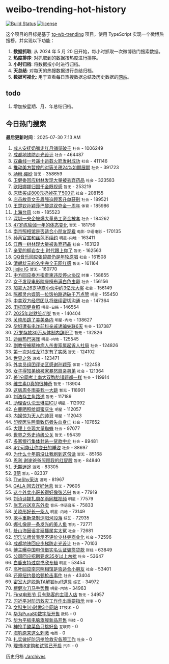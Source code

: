 # weibo-trending-hot-history

[![Build Status](https://github.com/lxw15337674/weibo-trending-hot-history/actions/workflows/nodejs.yml/badge.svg)](https://github.com/lxw15337674/weibo-trending-hot-history/actions)
[![license](https://img.shields.io/github/license/lxw15337674/weibo-trending-hot-history)](https://github.com/lxw15337674/weibo-trending-hot-history/blob/master/LICENSE)


这个项目的目标是基于 [tg-wb-trending](https://github.com/xiadd/tg-wb-trending) 项目，使用 TypeScript 实现一个微博热搜榜，并实现以下功能：

1. **数据抓取**: 从 2024 年 5 月 20 日开始，每小时抓取一次微博热门搜索数据。
2. **热度排序**: 对抓取到的数据按热度进行排序。
3. **小时归档**: 将数据按小时进行归档。
4. **天总结**: 对每天的热搜数据进行总结归档。
5. **数据可视化**: 用于查看每日热搜数据总结及历史数据的[网站](https://weibo-trending-hot-history.vercel.app/)。

## todo

1. 增加按星期、月、年总结归档。



## 今日热门搜索


































































































































































































































































































































































































































































































































































































































































































































































































































































































































































































































































































































































































































































































































































































































































































































































































































































































































































































































































































































































































































































































































































































































































































































































































































































































































































































































































































































































































































































































































































































































































































































































































































































































































































































































































































































































































































































































































































































































































































































































































































































































































































































































































































































































































































































































































































































































































































































































































































































































































































































































































































































































































































































































































































































































































































































































































































































































































































































































































































































































































































































































































































































































































































































































































































































































































































































































































































































































































































































































































































































































































































































































































































































































































































































































































































































































































































































































































































































































































































































































































































































































































































































































































































































































































































































































































































































































































































































































































































































































































































































































































































































































































































































































































































































































































































































































































































































































































































































































































































































































































































































































































































<!-- BEGIN -->

**最后更新时间**：2025-07-30 7:13 AM
1. [成人安抚奶嘴走红月销量破千](https://m.weibo.cn/search?containerid=100103type%3D1%26t%3D10%26q%3D%23%E6%88%90%E4%BA%BA%E5%AE%89%E6%8A%9A%E5%A5%B6%E5%98%B4%E8%B5%B0%E7%BA%A2%E6%9C%88%E9%94%80%E9%87%8F%E7%A0%B4%E5%8D%83%23&stream_entry_id=31&isnewpage=1&extparam=seat%3D1%26band_rank%3D1%26realpos%3D1%26filter_type%3Drealtimehot%26c_type%3D31%26cate%3D5001%26lcate%3D5001%26pos%3D0%26stream_entry_id%3D31%26q%3D%2523%25E6%2588%2590%25E4%25BA%25BA%25E5%25AE%2589%25E6%258A%259A%25E5%25A5%25B6%25E5%2598%25B4%25E8%25B5%25B0%25E7%25BA%25A2%25E6%259C%2588%25E9%2594%2580%25E9%2587%258F%25E7%25A0%25B4%25E5%258D%2583%2523%26flag%3D1%26dgr%3D0%26display_time%3D1753807099%26pre_seqid%3D17538070995330605121111) `社会` - 1006249
2. [成都地铁防走光设计](https://m.weibo.cn/search?containerid=100103type%3D1%26t%3D10%26q%3D%23%E6%88%90%E9%83%BD%E5%9C%B0%E9%93%81%E9%98%B2%E8%B5%B0%E5%85%89%E8%AE%BE%E8%AE%A1%23&stream_entry_id=31&isnewpage=1&extparam=seat%3D1%26band_rank%3D2%26realpos%3D2%26filter_type%3Drealtimehot%26c_type%3D31%26cate%3D5001%26lcate%3D5001%26pos%3D1%26stream_entry_id%3D31%26q%3D%2523%25E6%2588%2590%25E9%2583%25BD%25E5%259C%25B0%25E9%2593%2581%25E9%2598%25B2%25E8%25B5%25B0%25E5%2585%2589%25E8%25AE%25BE%25E8%25AE%25A1%2523%26flag%3D1%26dgr%3D0%26display_time%3D1753807099%26pre_seqid%3D17538070995330605121111) `社会` - 464487
3. [双曲线一号遥十运载火箭发射成功](https://m.weibo.cn/search?containerid=100103type%3D1%26t%3D10%26q%3D%23%E5%8F%8C%E6%9B%B2%E7%BA%BF%E4%B8%80%E5%8F%B7%E9%81%A5%E5%8D%81%E8%BF%90%E8%BD%BD%E7%81%AB%E7%AE%AD%E5%8F%91%E5%B0%84%E6%88%90%E5%8A%9F%23&stream_entry_id=31&isnewpage=1&extparam=seat%3D1%26band_rank%3D3%26realpos%3D3%26filter_type%3Drealtimehot%26c_type%3D31%26cate%3D5001%26lcate%3D5001%26pos%3D2%26stream_entry_id%3D31%26q%3D%2523%25E5%258F%258C%25E6%259B%25B2%25E7%25BA%25BF%25E4%25B8%2580%25E5%258F%25B7%25E9%2581%25A5%25E5%258D%2581%25E8%25BF%2590%25E8%25BD%25BD%25E7%2581%25AB%25E7%25AE%25AD%25E5%258F%2591%25E5%25B0%2584%25E6%2588%2590%25E5%258A%259F%2523%26flag%3D0%26dgr%3D0%26display_time%3D1753807099%26pre_seqid%3D17538070995330605121111) `社会` - 411146
4. [推动美方暂停的对等关税24%如期展期](https://m.weibo.cn/search?containerid=100103type%3D1%26t%3D10%26q%3D%23%E6%8E%A8%E5%8A%A8%E7%BE%8E%E6%96%B9%E6%9A%82%E5%81%9C%E7%9A%84%E5%AF%B9%E7%AD%89%E5%85%B3%E7%A8%8E24%25%E5%A6%82%E6%9C%9F%E5%B1%95%E6%9C%9F%23&stream_entry_id=31&isnewpage=1&extparam=seat%3D1%26realpos%3D4%26dgr%3D0%26filter_type%3Drealtimehot%26c_type%3D31%26q%3D%2523%25E6%258E%25A8%25E5%258A%25A8%25E7%25BE%258E%25E6%2596%25B9%25E6%259A%2582%25E5%2581%259C%25E7%259A%2584%25E5%25AF%25B9%25E7%25AD%2589%25E5%2585%25B3%25E7%25A8%258E24%2525%25E5%25A6%2582%25E6%259C%259F%25E5%25B1%2595%25E6%259C%259F%2523%26cate%3D5001%26pos%3D4%26flag%3D1%26stream_entry_id%3D31%26lcate%3D5001%26band_rank%3D4%26display_time%3D1753810270%26pre_seqid%3D1753810270240061165866) `社会` - 391723
5. [肠粉 硼砂](https://m.weibo.cn/search?containerid=100103type%3D1%26t%3D10%26q%3D%E8%82%A0%E7%B2%89+%E7%A1%BC%E7%A0%82&stream_entry_id=31&isnewpage=1&extparam=seat%3D1%26band_rank%3D4%26realpos%3D4%26filter_type%3Drealtimehot%26c_type%3D31%26cate%3D5001%26lcate%3D5001%26pos%3D3%26stream_entry_id%3D31%26q%3D%25E8%2582%25A0%25E7%25B2%2589%2520%25E7%25A1%25BC%25E7%25A0%2582%26flag%3D0%26dgr%3D0%26display_time%3D1753807099%26pre_seqid%3D17538070995330605121111) `暂无` - 358659
6. [卫健委回应树林发现大量被丢弃药品](https://m.weibo.cn/search?containerid=100103type%3D1%26t%3D10%26q%3D%23%E5%8D%AB%E5%81%A5%E5%A7%94%E5%9B%9E%E5%BA%94%E6%A0%91%E6%9E%97%E5%8F%91%E7%8E%B0%E5%A4%A7%E9%87%8F%E8%A2%AB%E4%B8%A2%E5%BC%83%E8%8D%AF%E5%93%81%23&stream_entry_id=31&isnewpage=1&extparam=seat%3D1%26realpos%3D34%26dgr%3D0%26filter_type%3Drealtimehot%26c_type%3D31%26q%3D%2523%25E5%258D%25AB%25E5%2581%25A5%25E5%25A7%2594%25E5%259B%259E%25E5%25BA%2594%25E6%25A0%2591%25E6%259E%2597%25E5%258F%2591%25E7%258E%25B0%25E5%25A4%25A7%25E9%2587%258F%25E8%25A2%25AB%25E4%25B8%25A2%25E5%25BC%2583%25E8%258D%25AF%25E5%2593%2581%2523%26cate%3D5001%26pos%3D35%26flag%3D1%26stream_entry_id%3D31%26lcate%3D5001%26band_rank%3D34%26display_time%3D1753810270%26pre_seqid%3D1753810270240061165866) `社会` - 323583
7. [欧阳娜娜归国千金既视感](https://m.weibo.cn/search?containerid=100103type%3D1%26t%3D10%26q%3D%E6%AC%A7%E9%98%B3%E5%A8%9C%E5%A8%9C%E5%BD%92%E5%9B%BD%E5%8D%83%E9%87%91%E6%97%A2%E8%A7%86%E6%84%9F&stream_entry_id=31&isnewpage=1&extparam=seat%3D1%26band_rank%3D5%26realpos%3D5%26filter_type%3Drealtimehot%26c_type%3D31%26cate%3D5001%26lcate%3D5001%26pos%3D4%26stream_entry_id%3D31%26q%3D%25E6%25AC%25A7%25E9%2598%25B3%25E5%25A8%259C%25E5%25A8%259C%25E5%25BD%2592%25E5%259B%25BD%25E5%258D%2583%25E9%2587%2591%25E6%2597%25A2%25E8%25A7%2586%25E6%2584%259F%26flag%3D1%26dgr%3D0%26display_time%3D1753807099%26pre_seqid%3D17538070995330605121111) `暂无` - 253219
8. [床垫买成800元扔掉花了500元](https://m.weibo.cn/search?containerid=100103type%3D1%26t%3D10%26q%3D%23%E5%BA%8A%E5%9E%AB%E4%B9%B0%E6%88%90800%E5%85%83%E6%89%94%E6%8E%89%E8%8A%B1%E4%BA%86500%E5%85%83%23&stream_entry_id=31&isnewpage=1&extparam=seat%3D1%26band_rank%3D6%26realpos%3D6%26filter_type%3Drealtimehot%26c_type%3D31%26cate%3D5001%26lcate%3D5001%26pos%3D5%26stream_entry_id%3D31%26q%3D%2523%25E5%25BA%258A%25E5%259E%25AB%25E4%25B9%25B0%25E6%2588%2590800%25E5%2585%2583%25E6%2589%2594%25E6%258E%2589%25E8%258A%25B1%25E4%25BA%2586500%25E5%2585%2583%2523%26flag%3D1%26dgr%3D0%26display_time%3D1753807099%26pre_seqid%3D17538070995330605121111) `社会` - 208155
9. [店员故意文丑眉强迫顾客升单获刑](https://m.weibo.cn/search?containerid=100103type%3D1%26t%3D10%26q%3D%23%E5%BA%97%E5%91%98%E6%95%85%E6%84%8F%E6%96%87%E4%B8%91%E7%9C%89%E5%BC%BA%E8%BF%AB%E9%A1%BE%E5%AE%A2%E5%8D%87%E5%8D%95%E8%8E%B7%E5%88%91%23&stream_entry_id=31&isnewpage=1&extparam=seat%3D1%26band_rank%3D36%26realpos%3D36%26filter_type%3Drealtimehot%26c_type%3D31%26cate%3D5001%26lcate%3D5001%26pos%3D36%26stream_entry_id%3D31%26q%3D%2523%25E5%25BA%2597%25E5%2591%2598%25E6%2595%2585%25E6%2584%258F%25E6%2596%2587%25E4%25B8%2591%25E7%259C%2589%25E5%25BC%25BA%25E8%25BF%25AB%25E9%25A1%25BE%25E5%25AE%25A2%25E5%258D%2587%25E5%258D%2595%25E8%258E%25B7%25E5%2588%2591%2523%26flag%3D1%26dgr%3D0%26display_time%3D1753807099%26pre_seqid%3D17538070995330605121111) `社会` - 189521
10. [王楚钦孙颖莎巴黎混双夺金一周年](https://m.weibo.cn/search?containerid=100103type%3D1%26t%3D10%26q%3D%23%E7%8E%8B%E6%A5%9A%E9%92%A6%E5%AD%99%E9%A2%96%E8%8E%8E%E5%B7%B4%E9%BB%8E%E6%B7%B7%E5%8F%8C%E5%A4%BA%E9%87%91%E4%B8%80%E5%91%A8%E5%B9%B4%23&stream_entry_id=31&isnewpage=1&extparam=seat%3D1%26realpos%3D14%26dgr%3D0%26filter_type%3Drealtimehot%26c_type%3D31%26q%3D%2523%25E7%258E%258B%25E6%25A5%259A%25E9%2592%25A6%25E5%25AD%2599%25E9%25A2%2596%25E8%258E%258E%25E5%25B7%25B4%25E9%25BB%258E%25E6%25B7%25B7%25E5%258F%258C%25E5%25A4%25BA%25E9%2587%2591%25E4%25B8%2580%25E5%2591%25A8%25E5%25B9%25B4%2523%26cate%3D5001%26pos%3D15%26flag%3D1%26stream_entry_id%3D31%26lcate%3D5001%26band_rank%3D14%26display_time%3D1753810270%26pre_seqid%3D1753810270240061165866) `体育` - 185986
11. [上海台风](https://m.weibo.cn/search?containerid=100103type%3D1%26t%3D10%26q%3D%E4%B8%8A%E6%B5%B7%E5%8F%B0%E9%A3%8E&stream_entry_id=31&isnewpage=1&extparam=seat%3D1%26band_rank%3D40%26realpos%3D40%26filter_type%3Drealtimehot%26c_type%3D31%26cate%3D5001%26lcate%3D5001%26pos%3D40%26stream_entry_id%3D31%26q%3D%25E4%25B8%258A%25E6%25B5%25B7%25E5%258F%25B0%25E9%25A3%258E%26flag%3D0%26dgr%3D0%26display_time%3D1753807099%26pre_seqid%3D17538070995330605121111) `公益` - 185523
12. [深圳一央企被爆大量员工资金被套](https://m.weibo.cn/search?containerid=100103type%3D1%26t%3D10%26q%3D%23%E6%B7%B1%E5%9C%B3%E4%B8%80%E5%A4%AE%E4%BC%81%E8%A2%AB%E7%88%86%E5%A4%A7%E9%87%8F%E5%91%98%E5%B7%A5%E8%B5%84%E9%87%91%E8%A2%AB%E5%A5%97%23&stream_entry_id=31&isnewpage=1&extparam=seat%3D1%26band_rank%3D7%26realpos%3D7%26filter_type%3Drealtimehot%26c_type%3D31%26cate%3D5001%26lcate%3D5001%26pos%3D7%26stream_entry_id%3D31%26q%3D%2523%25E6%25B7%25B1%25E5%259C%25B3%25E4%25B8%2580%25E5%25A4%25AE%25E4%25BC%2581%25E8%25A2%25AB%25E7%2588%2586%25E5%25A4%25A7%25E9%2587%258F%25E5%2591%2598%25E5%25B7%25A5%25E8%25B5%2584%25E9%2587%2591%25E8%25A2%25AB%25E5%25A5%2597%2523%26flag%3D1%26dgr%3D0%26display_time%3D1753807099%26pre_seqid%3D17538070995330605121111) `社会` - 184262
13. [47岁练瑜伽一年的体态变化](https://m.weibo.cn/search?containerid=100103type%3D1%26t%3D10%26q%3D47%E5%B2%81%E7%BB%83%E7%91%9C%E4%BC%BD%E4%B8%80%E5%B9%B4%E7%9A%84%E4%BD%93%E6%80%81%E5%8F%98%E5%8C%96&stream_entry_id=31&isnewpage=1&extparam=seat%3D1%26band_rank%3D8%26realpos%3D8%26filter_type%3Drealtimehot%26c_type%3D31%26cate%3D5001%26lcate%3D5001%26pos%3D8%26stream_entry_id%3D31%26q%3D47%25E5%25B2%2581%25E7%25BB%2583%25E7%2591%259C%25E4%25BC%25BD%25E4%25B8%2580%25E5%25B9%25B4%25E7%259A%2584%25E4%25BD%2593%25E6%2580%2581%25E5%258F%2598%25E5%258C%2596%26flag%3D0%26dgr%3D0%26display_time%3D1753807099%26pre_seqid%3D17538070995330605121111) `暂无` - 181759
14. [南京照相馆是否适合小朋友观看](https://m.weibo.cn/search?containerid=100103type%3D1%26t%3D10%26q%3D%23%E5%8D%97%E4%BA%AC%E7%85%A7%E7%9B%B8%E9%A6%86%E6%98%AF%E5%90%A6%E9%80%82%E5%90%88%E5%B0%8F%E6%9C%8B%E5%8F%8B%E8%A7%82%E7%9C%8B%23&stream_entry_id=31&isnewpage=1&extparam=seat%3D1%26band_rank%3D9%26realpos%3D9%26filter_type%3Drealtimehot%26c_type%3D31%26cate%3D5001%26lcate%3D5001%26pos%3D10%26stream_entry_id%3D31%26q%3D%2523%25E5%258D%2597%25E4%25BA%25AC%25E7%2585%25A7%25E7%259B%25B8%25E9%25A6%2586%25E6%2598%25AF%25E5%2590%25A6%25E9%2580%2582%25E5%2590%2588%25E5%25B0%258F%25E6%259C%258B%25E5%258F%258B%25E8%25A7%2582%25E7%259C%258B%2523%26flag%3D1%26dgr%3D0%26display_time%3D1753814716%26pre_seqid%3D17538147167000605121118) `电影-华语电影` - 170135
15. [孙芮官宣和丝芭不续约](https://m.weibo.cn/search?containerid=100103type%3D1%26t%3D10%26q%3D%23%E5%AD%99%E8%8A%AE%E5%AE%98%E5%AE%A3%E5%92%8C%E4%B8%9D%E8%8A%AD%E4%B8%8D%E7%BB%AD%E7%BA%A6%23&stream_entry_id=31&isnewpage=1&extparam=seat%3D1%26band_rank%3D9%26realpos%3D9%26filter_type%3Drealtimehot%26c_type%3D31%26cate%3D5001%26lcate%3D5001%26pos%3D9%26stream_entry_id%3D31%26q%3D%2523%25E5%25AD%2599%25E8%258A%25AE%25E5%25AE%2598%25E5%25AE%25A3%25E5%2592%258C%25E4%25B8%259D%25E8%258A%25AD%25E4%25B8%258D%25E7%25BB%25AD%25E7%25BA%25A6%2523%26flag%3D0%26dgr%3D0%26display_time%3D1753807099%26pre_seqid%3D17538070995330605121111) `明星-内地` - 163411
16. [江西一树林现大量被丢弃药品](https://m.weibo.cn/search?containerid=100103type%3D1%26t%3D10%26q%3D%23%E6%B1%9F%E8%A5%BF%E4%B8%80%E6%A0%91%E6%9E%97%E7%8E%B0%E5%A4%A7%E9%87%8F%E8%A2%AB%E4%B8%A2%E5%BC%83%E8%8D%AF%E5%93%81%23&stream_entry_id=31&isnewpage=1&extparam=seat%3D1%26band_rank%3D10%26realpos%3D10%26filter_type%3Drealtimehot%26c_type%3D31%26cate%3D5001%26lcate%3D5001%26pos%3D10%26stream_entry_id%3D31%26q%3D%2523%25E6%25B1%259F%25E8%25A5%25BF%25E4%25B8%2580%25E6%25A0%2591%25E6%259E%2597%25E7%258E%25B0%25E5%25A4%25A7%25E9%2587%258F%25E8%25A2%25AB%25E4%25B8%25A2%25E5%25BC%2583%25E8%258D%25AF%25E5%2593%2581%2523%26flag%3D0%26dgr%3D0%26display_time%3D1753807099%26pre_seqid%3D17538070995330605121111) `社会` - 163129
17. [亲爱的柳岩女士 时代跟上你了](https://m.weibo.cn/search?containerid=100103type%3D1%26t%3D10%26q%3D%E4%BA%B2%E7%88%B1%E7%9A%84%E6%9F%B3%E5%B2%A9%E5%A5%B3%E5%A3%AB+%E6%97%B6%E4%BB%A3%E8%B7%9F%E4%B8%8A%E4%BD%A0%E4%BA%86&stream_entry_id=31&isnewpage=1&extparam=seat%3D1%26band_rank%3D11%26realpos%3D11%26filter_type%3Drealtimehot%26c_type%3D31%26cate%3D5001%26lcate%3D5001%26pos%3D11%26stream_entry_id%3D31%26q%3D%25E4%25BA%25B2%25E7%2588%25B1%25E7%259A%2584%25E6%259F%25B3%25E5%25B2%25A9%25E5%25A5%25B3%25E5%25A3%25AB%2520%25E6%2597%25B6%25E4%25BB%25A3%25E8%25B7%259F%25E4%25B8%258A%25E4%25BD%25A0%25E4%25BA%2586%26flag%3D1%26dgr%3D0%26display_time%3D1753807099%26pre_seqid%3D17538070995330605121111) `暂无` - 162563
18. [QQ音乐回应张碧晨仍是年轮原唱](https://m.weibo.cn/search?containerid=100103type%3D1%26t%3D10%26q%3D%23QQ%E9%9F%B3%E4%B9%90%E5%9B%9E%E5%BA%94%E5%BC%A0%E7%A2%A7%E6%99%A8%E4%BB%8D%E6%98%AF%E5%B9%B4%E8%BD%AE%E5%8E%9F%E5%94%B1%23&stream_entry_id=31&isnewpage=1&extparam=seat%3D1%26band_rank%3D12%26realpos%3D12%26filter_type%3Drealtimehot%26c_type%3D31%26cate%3D5001%26lcate%3D5001%26pos%3D12%26stream_entry_id%3D31%26q%3D%2523QQ%25E9%259F%25B3%25E4%25B9%2590%25E5%259B%259E%25E5%25BA%2594%25E5%25BC%25A0%25E7%25A2%25A7%25E6%2599%25A8%25E4%25BB%258D%25E6%2598%25AF%25E5%25B9%25B4%25E8%25BD%25AE%25E5%258E%259F%25E5%2594%25B1%2523%26flag%3D0%26dgr%3D0%26display_time%3D1753807099%26pre_seqid%3D17538070995330605121111) `社会` - 161508
19. [清朝状元的名字完全无网红感](https://m.weibo.cn/search?containerid=100103type%3D1%26t%3D10%26q%3D%E6%B8%85%E6%9C%9D%E7%8A%B6%E5%85%83%E7%9A%84%E5%90%8D%E5%AD%97%E5%AE%8C%E5%85%A8%E6%97%A0%E7%BD%91%E7%BA%A2%E6%84%9F&stream_entry_id=31&isnewpage=1&extparam=seat%3D1%26band_rank%3D13%26realpos%3D13%26filter_type%3Drealtimehot%26c_type%3D31%26cate%3D5001%26lcate%3D5001%26pos%3D13%26stream_entry_id%3D31%26q%3D%25E6%25B8%2585%25E6%259C%259D%25E7%258A%25B6%25E5%2585%2583%25E7%259A%2584%25E5%2590%258D%25E5%25AD%2597%25E5%25AE%258C%25E5%2585%25A8%25E6%2597%25A0%25E7%25BD%2591%25E7%25BA%25A2%25E6%2584%259F%26flag%3D0%26dgr%3D0%26display_time%3D1753807099%26pre_seqid%3D17538070995330605121111) `暂无` - 161164
20. [jiejie iG](https://m.weibo.cn/search?containerid=100103type%3D1%26t%3D10%26q%3Djiejie+iG&stream_entry_id=31&isnewpage=1&extparam=seat%3D1%26band_rank%3D14%26realpos%3D14%26filter_type%3Drealtimehot%26c_type%3D31%26cate%3D5001%26lcate%3D5001%26pos%3D14%26stream_entry_id%3D31%26q%3Djiejie%2520iG%26flag%3D1%26dgr%3D0%26display_time%3D1753807099%26pre_seqid%3D17538070995330605121111) `暂无` - 160770
21. [中方回应泰方指责柬违反停火协议](https://m.weibo.cn/search?containerid=100103type%3D1%26t%3D10%26q%3D%23%E4%B8%AD%E6%96%B9%E5%9B%9E%E5%BA%94%E6%B3%B0%E6%96%B9%E6%8C%87%E8%B4%A3%E6%9F%AC%E8%BF%9D%E5%8F%8D%E5%81%9C%E7%81%AB%E5%8D%8F%E8%AE%AE%23&stream_entry_id=31&isnewpage=1&extparam=seat%3D1%26realpos%3D33%26dgr%3D0%26filter_type%3Drealtimehot%26c_type%3D31%26q%3D%2523%25E4%25B8%25AD%25E6%2596%25B9%25E5%259B%259E%25E5%25BA%2594%25E6%25B3%25B0%25E6%2596%25B9%25E6%258C%2587%25E8%25B4%25A3%25E6%259F%25AC%25E8%25BF%259D%25E5%258F%258D%25E5%2581%259C%25E7%2581%25AB%25E5%258D%258F%25E8%25AE%25AE%2523%26cate%3D5001%26pos%3D33%26flag%3D1%26lcate%3D5001%26stream_entry_id%3D31%26band_rank%3D33%26display_time%3D1753824628%26pre_seqid%3D17538246288250611662105) `时事` - 158855
22. [女子发现电影院座椅布满白色虫卵](https://m.weibo.cn/search?containerid=100103type%3D1%26t%3D10%26q%3D%23%E5%A5%B3%E5%AD%90%E5%8F%91%E7%8E%B0%E7%94%B5%E5%BD%B1%E9%99%A2%E5%BA%A7%E6%A4%85%E5%B8%83%E6%BB%A1%E7%99%BD%E8%89%B2%E8%99%AB%E5%8D%B5%23&stream_entry_id=31&isnewpage=1&extparam=seat%3D1%26band_rank%3D15%26realpos%3D15%26filter_type%3Drealtimehot%26c_type%3D31%26cate%3D5001%26lcate%3D5001%26pos%3D15%26stream_entry_id%3D31%26q%3D%2523%25E5%25A5%25B3%25E5%25AD%2590%25E5%258F%2591%25E7%258E%25B0%25E7%2594%25B5%25E5%25BD%25B1%25E9%2599%25A2%25E5%25BA%25A7%25E6%25A4%2585%25E5%25B8%2583%25E6%25BB%25A1%25E7%2599%25BD%25E8%2589%25B2%25E8%2599%25AB%25E5%258D%25B5%2523%26flag%3D1%26dgr%3D0%26display_time%3D1753807099%26pre_seqid%3D17538070995330605121111) `社会` - 156156
23. [加拿大26岁华裔小伙中约3亿元大奖](https://m.weibo.cn/search?containerid=100103type%3D1%26t%3D10%26q%3D%23%E5%8A%A0%E6%8B%BF%E5%A4%A726%E5%B2%81%E5%8D%8E%E8%A3%94%E5%B0%8F%E4%BC%99%E4%B8%AD%E7%BA%A63%E4%BA%BF%E5%85%83%E5%A4%A7%E5%A5%96%23&stream_entry_id=31&isnewpage=1&extparam=seat%3D1%26stream_entry_id%3D31%26cate%3D5001%26band_rank%3D5%26lcate%3D5001%26flag%3D1%26filter_type%3Drealtimehot%26realpos%3D5%26c_type%3D31%26q%3D%2523%25E5%258A%25A0%25E6%258B%25BF%25E5%25A4%25A726%25E5%25B2%2581%25E5%258D%258E%25E8%25A3%2594%25E5%25B0%258F%25E4%25BC%2599%25E4%25B8%25AD%25E7%25BA%25A63%25E4%25BA%25BF%25E5%2585%2583%25E5%25A4%25A7%25E5%25A5%2596%2523%26dgr%3D0%26pos%3D4%26display_time%3D1753821274%26pre_seqid%3D17538212747960637927116) `社会` - 156149
24. [陈都灵内娱第一位饭拍路透破千万点赞](https://m.weibo.cn/search?containerid=100103type%3D1%26t%3D10%26q%3D%23%E9%99%88%E9%83%BD%E7%81%B5%E5%86%85%E5%A8%B1%E7%AC%AC%E4%B8%80%E4%BD%8D%E9%A5%AD%E6%8B%8D%E8%B7%AF%E9%80%8F%E7%A0%B4%E5%8D%83%E4%B8%87%E7%82%B9%E8%B5%9E%23&stream_entry_id=31&isnewpage=1&extparam=seat%3D1%26band_rank%3D16%26realpos%3D16%26filter_type%3Drealtimehot%26c_type%3D31%26cate%3D5001%26lcate%3D5001%26pos%3D16%26stream_entry_id%3D31%26q%3D%2523%25E9%2599%2588%25E9%2583%25BD%25E7%2581%25B5%25E5%2586%2585%25E5%25A8%25B1%25E7%25AC%25AC%25E4%25B8%2580%25E4%25BD%258D%25E9%25A5%25AD%25E6%258B%258D%25E8%25B7%25AF%25E9%2580%258F%25E7%25A0%25B4%25E5%258D%2583%25E4%25B8%2587%25E7%2582%25B9%25E8%25B5%259E%2523%26flag%3D0%26dgr%3D0%26display_time%3D1753807099%26pre_seqid%3D17538070995330605121111) `明星` - 155450
25. [中美双方经贸团队将继续密切沟通](https://m.weibo.cn/search?containerid=100103type%3D1%26t%3D10%26q%3D%23%E4%B8%AD%E7%BE%8E%E5%8F%8C%E6%96%B9%E7%BB%8F%E8%B4%B8%E5%9B%A2%E9%98%9F%E5%B0%86%E7%BB%A7%E7%BB%AD%E5%AF%86%E5%88%87%E6%B2%9F%E9%80%9A%23&stream_entry_id=31&isnewpage=1&extparam=seat%3D1%26realpos%3D8%26dgr%3D0%26filter_type%3Drealtimehot%26c_type%3D31%26q%3D%2523%25E4%25B8%25AD%25E7%25BE%258E%25E5%258F%258C%25E6%2596%25B9%25E7%25BB%258F%25E8%25B4%25B8%25E5%259B%25A2%25E9%2598%259F%25E5%25B0%2586%25E7%25BB%25A7%25E7%25BB%25AD%25E5%25AF%2586%25E5%2588%2587%25E6%25B2%259F%25E9%2580%259A%2523%26cate%3D5001%26pos%3D9%26flag%3D1%26stream_entry_id%3D31%26lcate%3D5001%26band_rank%3D8%26display_time%3D1753810270%26pre_seqid%3D1753810270240061165866) `社会` - 147364
26. [田柾国健身照](https://m.weibo.cn/search?containerid=100103type%3D1%26t%3D10%26q%3D%E7%94%B0%E6%9F%BE%E5%9B%BD%E5%81%A5%E8%BA%AB%E7%85%A7&stream_entry_id=31&isnewpage=1&extparam=seat%3D1%26band_rank%3D17%26realpos%3D17%26filter_type%3Drealtimehot%26c_type%3D31%26cate%3D5001%26lcate%3D5001%26pos%3D17%26stream_entry_id%3D31%26q%3D%25E7%2594%25B0%25E6%259F%25BE%25E5%259B%25BD%25E5%2581%25A5%25E8%25BA%25AB%25E7%2585%25A7%26flag%3D1%26dgr%3D0%26display_time%3D1753807099%26pre_seqid%3D17538070995330605121111) `明星-日韩` - 146554
27. [2025年赵默笙41岁](https://m.weibo.cn/search?containerid=100103type%3D1%26t%3D10%26q%3D2025%E5%B9%B4%E8%B5%B5%E9%BB%98%E7%AC%9941%E5%B2%81&stream_entry_id=31&isnewpage=1&extparam=seat%3D1%26band_rank%3D45%26realpos%3D45%26filter_type%3Drealtimehot%26c_type%3D31%26cate%3D5001%26lcate%3D5001%26pos%3D45%26stream_entry_id%3D31%26q%3D2025%25E5%25B9%25B4%25E8%25B5%25B5%25E9%25BB%2598%25E7%25AC%259941%25E5%25B2%2581%26flag%3D1%26dgr%3D0%26display_time%3D1753807099%26pre_seqid%3D17538070995330605121111) `暂无` - 140404
28. [关晓彤跳了美美桑内](https://m.weibo.cn/search?containerid=100103type%3D1%26t%3D10%26q%3D%E5%85%B3%E6%99%93%E5%BD%A4%E8%B7%B3%E4%BA%86%E7%BE%8E%E7%BE%8E%E6%A1%91%E5%86%85&stream_entry_id=31&isnewpage=1&extparam=seat%3D1%26realpos%3D30%26dgr%3D0%26filter_type%3Drealtimehot%26c_type%3D31%26q%3D%25E5%2585%25B3%25E6%2599%2593%25E5%25BD%25A4%25E8%25B7%25B3%25E4%25BA%2586%25E7%25BE%258E%25E7%25BE%258E%25E6%25A1%2591%25E5%2586%2585%26cate%3D5001%26pos%3D31%26flag%3D0%26stream_entry_id%3D31%26lcate%3D5001%26band_rank%3D30%26display_time%3D1753810270%26pre_seqid%3D1753810270240061165866) `明星-内地` - 138627
29. [孕妇遭有电诈前科亲戚诱骗失联6天](https://m.weibo.cn/search?containerid=100103type%3D1%26t%3D10%26q%3D%23%E5%AD%95%E5%A6%87%E9%81%AD%E6%9C%89%E7%94%B5%E8%AF%88%E5%89%8D%E7%A7%91%E4%BA%B2%E6%88%9A%E8%AF%B1%E9%AA%97%E5%A4%B1%E8%81%946%E5%A4%A9%23&stream_entry_id=31&isnewpage=1&extparam=seat%3D1%26band_rank%3D30%26realpos%3D30%26filter_type%3Drealtimehot%26c_type%3D31%26cate%3D5001%26lcate%3D5001%26pos%3D30%26stream_entry_id%3D31%26q%3D%2523%25E5%25AD%2595%25E5%25A6%2587%25E9%2581%25AD%25E6%259C%2589%25E7%2594%25B5%25E8%25AF%2588%25E5%2589%258D%25E7%25A7%2591%25E4%25BA%25B2%25E6%2588%259A%25E8%25AF%25B1%25E9%25AA%2597%25E5%25A4%25B1%25E8%2581%25946%25E5%25A4%25A9%2523%26flag%3D1%26dgr%3D0%26display_time%3D1753807099%26pre_seqid%3D17538070995330605121111) `社会` - 137387
30. [27岁存款30万从体制内辞职了](https://m.weibo.cn/search?containerid=100103type%3D1%26t%3D10%26q%3D27%E5%B2%81%E5%AD%98%E6%AC%BE30%E4%B8%87%E4%BB%8E%E4%BD%93%E5%88%B6%E5%86%85%E8%BE%9E%E8%81%8C%E4%BA%86&stream_entry_id=31&isnewpage=1&extparam=seat%3D1%26band_rank%3D18%26realpos%3D18%26filter_type%3Drealtimehot%26c_type%3D31%26cate%3D5001%26lcate%3D5001%26pos%3D18%26stream_entry_id%3D31%26q%3D27%25E5%25B2%2581%25E5%25AD%2598%25E6%25AC%25BE30%25E4%25B8%2587%25E4%25BB%258E%25E4%25BD%2593%25E5%2588%25B6%25E5%2586%2585%25E8%25BE%259E%25E8%2581%258C%25E4%25BA%2586%26flag%3D0%26dgr%3D0%26display_time%3D1753807099%26pre_seqid%3D17538070995330605121111) `暂无` - 132826
31. [迪丽热巴哭戏](https://m.weibo.cn/search?containerid=100103type%3D1%26t%3D10%26q%3D%E8%BF%AA%E4%B8%BD%E7%83%AD%E5%B7%B4%E5%93%AD%E6%88%8F&stream_entry_id=31&isnewpage=1&extparam=seat%3D1%26band_rank%3D19%26realpos%3D19%26filter_type%3Drealtimehot%26c_type%3D31%26cate%3D5001%26lcate%3D5001%26pos%3D19%26stream_entry_id%3D31%26q%3D%25E8%25BF%25AA%25E4%25B8%25BD%25E7%2583%25AD%25E5%25B7%25B4%25E5%2593%25AD%25E6%2588%258F%26flag%3D0%26dgr%3D0%26display_time%3D1753807099%26pre_seqid%3D17538070995330605121111) `明星-内地` - 125545
32. [副教授被精神病人杀害家属起诉人社局](https://m.weibo.cn/search?containerid=100103type%3D1%26t%3D10%26q%3D%23%E5%89%AF%E6%95%99%E6%8E%88%E8%A2%AB%E7%B2%BE%E7%A5%9E%E7%97%85%E4%BA%BA%E6%9D%80%E5%AE%B3%E5%AE%B6%E5%B1%9E%E8%B5%B7%E8%AF%89%E4%BA%BA%E7%A4%BE%E5%B1%80%23&stream_entry_id=31&isnewpage=1&extparam=seat%3D1%26band_rank%3D20%26realpos%3D20%26filter_type%3Drealtimehot%26c_type%3D31%26cate%3D5001%26lcate%3D5001%26pos%3D20%26stream_entry_id%3D31%26q%3D%2523%25E5%2589%25AF%25E6%2595%2599%25E6%258E%2588%25E8%25A2%25AB%25E7%25B2%25BE%25E7%25A5%259E%25E7%2597%2585%25E4%25BA%25BA%25E6%259D%2580%25E5%25AE%25B3%25E5%25AE%25B6%25E5%25B1%259E%25E8%25B5%25B7%25E8%25AF%2589%25E4%25BA%25BA%25E7%25A4%25BE%25E5%25B1%2580%2523%26flag%3D1%26dgr%3D0%26display_time%3D1753807099%26pre_seqid%3D17538070995330605121111) `社会` - 124826
33. [第一次对成龙71岁有了实感](https://m.weibo.cn/search?containerid=100103type%3D1%26t%3D10%26q%3D%E7%AC%AC%E4%B8%80%E6%AC%A1%E5%AF%B9%E6%88%90%E9%BE%9971%E5%B2%81%E6%9C%89%E4%BA%86%E5%AE%9E%E6%84%9F&stream_entry_id=31&isnewpage=1&extparam=seat%3D1%26band_rank%3D21%26realpos%3D21%26filter_type%3Drealtimehot%26c_type%3D31%26cate%3D5001%26lcate%3D5001%26pos%3D21%26stream_entry_id%3D31%26q%3D%25E7%25AC%25AC%25E4%25B8%2580%25E6%25AC%25A1%25E5%25AF%25B9%25E6%2588%2590%25E9%25BE%259971%25E5%25B2%2581%25E6%259C%2589%25E4%25BA%2586%25E5%25AE%259E%25E6%2584%259F%26flag%3D2%26dgr%3D0%26display_time%3D1753807099%26pre_seqid%3D17538070995330605121111) `暂无` - 124102
34. [世界之外](https://m.weibo.cn/search?containerid=100103type%3D1%26t%3D10%26q%3D%E4%B8%96%E7%95%8C%E4%B9%8B%E5%A4%96&stream_entry_id=31&isnewpage=1&extparam=seat%3D1%26band_rank%3D22%26realpos%3D22%26filter_type%3Drealtimehot%26c_type%3D31%26cate%3D5001%26lcate%3D5001%26pos%3D22%26stream_entry_id%3D31%26q%3D%25E4%25B8%2596%25E7%2595%258C%25E4%25B9%258B%25E5%25A4%2596%26flag%3D0%26dgr%3D0%26display_time%3D1753807099%26pre_seqid%3D17538070995330605121111) `游戏` - 123471
35. [外卖员组团评论区感谢孙颖莎](https://m.weibo.cn/search?containerid=100103type%3D1%26t%3D10%26q%3D%23%E5%A4%96%E5%8D%96%E5%91%98%E7%BB%84%E5%9B%A2%E8%AF%84%E8%AE%BA%E5%8C%BA%E6%84%9F%E8%B0%A2%E5%AD%99%E9%A2%96%E8%8E%8E%23&stream_entry_id=31&isnewpage=1&extparam=seat%3D1%26band_rank%3D23%26realpos%3D23%26filter_type%3Drealtimehot%26c_type%3D31%26cate%3D5001%26lcate%3D5001%26pos%3D23%26stream_entry_id%3D31%26q%3D%2523%25E5%25A4%2596%25E5%258D%2596%25E5%2591%2598%25E7%25BB%2584%25E5%259B%25A2%25E8%25AF%2584%25E8%25AE%25BA%25E5%258C%25BA%25E6%2584%259F%25E8%25B0%25A2%25E5%25AD%2599%25E9%25A2%2596%25E8%258E%258E%2523%26flag%3D1%26dgr%3D0%26display_time%3D1753807099%26pre_seqid%3D17538070995330605121111) `体育` - 122458
36. [女子得知弟媳被家暴怒扇亲弟弟](https://m.weibo.cn/search?containerid=100103type%3D1%26t%3D10%26q%3D%23%E5%A5%B3%E5%AD%90%E5%BE%97%E7%9F%A5%E5%BC%9F%E5%AA%B3%E8%A2%AB%E5%AE%B6%E6%9A%B4%E6%80%92%E6%89%87%E4%BA%B2%E5%BC%9F%E5%BC%9F%23&stream_entry_id=31&isnewpage=1&extparam=seat%3D1%26band_rank%3D24%26realpos%3D24%26filter_type%3Drealtimehot%26c_type%3D31%26cate%3D5001%26lcate%3D5001%26pos%3D24%26stream_entry_id%3D31%26q%3D%2523%25E5%25A5%25B3%25E5%25AD%2590%25E5%25BE%2597%25E7%259F%25A5%25E5%25BC%259F%25E5%25AA%25B3%25E8%25A2%25AB%25E5%25AE%25B6%25E6%259A%25B4%25E6%2580%2592%25E6%2589%2587%25E4%25BA%25B2%25E5%25BC%259F%25E5%25BC%259F%2523%26flag%3D0%26dgr%3D0%26display_time%3D1753807099%26pre_seqid%3D17538070995330605121111) `社会` - 121364
37. [差1分同考上南大双胞胎错题都一样](https://m.weibo.cn/search?containerid=100103type%3D1%26t%3D10%26q%3D%23%E5%B7%AE1%E5%88%86%E5%90%8C%E8%80%83%E4%B8%8A%E5%8D%97%E5%A4%A7%E5%8F%8C%E8%83%9E%E8%83%8E%E9%94%99%E9%A2%98%E9%83%BD%E4%B8%80%E6%A0%B7%23&stream_entry_id=31&isnewpage=1&extparam=seat%3D1%26band_rank%3D25%26realpos%3D25%26filter_type%3Drealtimehot%26c_type%3D31%26cate%3D5001%26lcate%3D5001%26pos%3D25%26stream_entry_id%3D31%26q%3D%2523%25E5%25B7%25AE1%25E5%2588%2586%25E5%2590%258C%25E8%2580%2583%25E4%25B8%258A%25E5%258D%2597%25E5%25A4%25A7%25E5%258F%258C%25E8%2583%259E%25E8%2583%258E%25E9%2594%2599%25E9%25A2%2598%25E9%2583%25BD%25E4%25B8%2580%25E6%25A0%25B7%2523%26flag%3D0%26dgr%3D0%26display_time%3D1753807099%26pre_seqid%3D17538070995330605121111) `社会` - 119914
38. [维生素D真的很神奇](https://m.weibo.cn/search?containerid=100103type%3D1%26t%3D10%26q%3D%E7%BB%B4%E7%94%9F%E7%B4%A0D%E7%9C%9F%E7%9A%84%E5%BE%88%E7%A5%9E%E5%A5%87&stream_entry_id=31&isnewpage=1&extparam=seat%3D1%26band_rank%3D26%26realpos%3D26%26filter_type%3Drealtimehot%26c_type%3D31%26cate%3D5001%26lcate%3D5001%26pos%3D26%26stream_entry_id%3D31%26q%3D%25E7%25BB%25B4%25E7%2594%259F%25E7%25B4%25A0D%25E7%259C%259F%25E7%259A%2584%25E5%25BE%2588%25E7%25A5%259E%25E5%25A5%2587%26flag%3D0%26dgr%3D0%26display_time%3D1753807099%26pre_seqid%3D17538070995330605121111) `暂无` - 118904
39. [这版周冬雨美我一大跳](https://m.weibo.cn/search?containerid=100103type%3D1%26t%3D10%26q%3D%E8%BF%99%E7%89%88%E5%91%A8%E5%86%AC%E9%9B%A8%E7%BE%8E%E6%88%91%E4%B8%80%E5%A4%A7%E8%B7%B3&stream_entry_id=31&isnewpage=1&extparam=seat%3D1%26band_rank%3D27%26realpos%3D27%26filter_type%3Drealtimehot%26c_type%3D31%26cate%3D5001%26lcate%3D5001%26pos%3D27%26stream_entry_id%3D31%26q%3D%25E8%25BF%2599%25E7%2589%2588%25E5%2591%25A8%25E5%2586%25AC%25E9%259B%25A8%25E7%25BE%258E%25E6%2588%2591%25E4%25B8%2580%25E5%25A4%25A7%25E8%25B7%25B3%26flag%3D1%26dgr%3D0%26display_time%3D1753807099%26pre_seqid%3D17538070995330605121111) `暂无` - 118901
40. [刘浩存主角路透](https://m.weibo.cn/search?containerid=100103type%3D1%26t%3D10%26q%3D%E5%88%98%E6%B5%A9%E5%AD%98%E4%B8%BB%E8%A7%92%E8%B7%AF%E9%80%8F&stream_entry_id=31&isnewpage=1&extparam=seat%3D1%26band_rank%3D28%26realpos%3D28%26filter_type%3Drealtimehot%26c_type%3D31%26cate%3D5001%26lcate%3D5001%26pos%3D28%26stream_entry_id%3D31%26q%3D%25E5%2588%2598%25E6%25B5%25A9%25E5%25AD%2598%25E4%25B8%25BB%25E8%25A7%2592%25E8%25B7%25AF%25E9%2580%258F%26flag%3D1%26dgr%3D0%26display_time%3D1753807099%26pre_seqid%3D17538070995330605121111) `暂无` - 117189
41. [助理否认沈玉琳进ICU](https://m.weibo.cn/search?containerid=100103type%3D1%26t%3D10%26q%3D%E5%8A%A9%E7%90%86%E5%90%A6%E8%AE%A4%E6%B2%88%E7%8E%89%E7%90%B3%E8%BF%9BICU&stream_entry_id=31&isnewpage=1&extparam=seat%3D1%26band_rank%3D29%26realpos%3D29%26filter_type%3Drealtimehot%26c_type%3D31%26cate%3D5001%26lcate%3D5001%26pos%3D29%26stream_entry_id%3D31%26q%3D%25E5%258A%25A9%25E7%2590%2586%25E5%2590%25A6%25E8%25AE%25A4%25E6%25B2%2588%25E7%258E%2589%25E7%2590%25B3%25E8%25BF%259BICU%26flag%3D0%26dgr%3D0%26display_time%3D1753807099%26pre_seqid%3D17538070995330605121111) `明星` - 112092
42. [白鹿晒照给闺蜜庆生](https://m.weibo.cn/search?containerid=100103type%3D1%26t%3D10%26q%3D%23%E7%99%BD%E9%B9%BF%E6%99%92%E7%85%A7%E7%BB%99%E9%97%BA%E8%9C%9C%E5%BA%86%E7%94%9F%23&stream_entry_id=31&isnewpage=1&extparam=seat%3D1%26band_rank%3D31%26realpos%3D31%26filter_type%3Drealtimehot%26c_type%3D31%26cate%3D5001%26lcate%3D5001%26pos%3D31%26stream_entry_id%3D31%26q%3D%2523%25E7%2599%25BD%25E9%25B9%25BF%25E6%2599%2592%25E7%2585%25A7%25E7%25BB%2599%25E9%2597%25BA%25E8%259C%259C%25E5%25BA%2586%25E7%2594%259F%2523%26flag%3D0%26dgr%3D0%26display_time%3D1753807099%26pre_seqid%3D17538070995330605121111) `明星` - 112057
43. [内娱惊为天人的帅哥](https://m.weibo.cn/search?containerid=100103type%3D1%26t%3D10%26q%3D%E5%86%85%E5%A8%B1%E6%83%8A%E4%B8%BA%E5%A4%A9%E4%BA%BA%E7%9A%84%E5%B8%85%E5%93%A5&stream_entry_id=31&isnewpage=1&extparam=seat%3D1%26band_rank%3D32%26realpos%3D32%26filter_type%3Drealtimehot%26c_type%3D31%26cate%3D5001%26lcate%3D5001%26pos%3D32%26stream_entry_id%3D31%26q%3D%25E5%2586%2585%25E5%25A8%25B1%25E6%2583%258A%25E4%25B8%25BA%25E5%25A4%25A9%25E4%25BA%25BA%25E7%259A%2584%25E5%25B8%2585%25E5%2593%25A5%26flag%3D0%26dgr%3D0%26display_time%3D1753807099%26pre_seqid%3D17538070995330605121111) `明星` - 112043
44. [印度医生睡着致伤者失血身亡](https://m.weibo.cn/search?containerid=100103type%3D1%26t%3D10%26q%3D%23%E5%8D%B0%E5%BA%A6%E5%8C%BB%E7%94%9F%E7%9D%A1%E7%9D%80%E8%87%B4%E4%BC%A4%E8%80%85%E5%A4%B1%E8%A1%80%E8%BA%AB%E4%BA%A1%23&stream_entry_id=31&isnewpage=1&extparam=seat%3D1%26band_rank%3D33%26realpos%3D33%26filter_type%3Drealtimehot%26c_type%3D31%26cate%3D5001%26lcate%3D5001%26pos%3D33%26stream_entry_id%3D31%26q%3D%2523%25E5%258D%25B0%25E5%25BA%25A6%25E5%258C%25BB%25E7%2594%259F%25E7%259D%25A1%25E7%259D%2580%25E8%2587%25B4%25E4%25BC%25A4%25E8%2580%2585%25E5%25A4%25B1%25E8%25A1%2580%25E8%25BA%25AB%25E4%25BA%25A1%2523%26flag%3D0%26dgr%3D0%26display_time%3D1753807099%26pre_seqid%3D17538070995330605121111) `社会` - 107652
45. [大理上空现大量蜘蛛](https://m.weibo.cn/search?containerid=100103type%3D1%26t%3D10%26q%3D%23%E5%A4%A7%E7%90%86%E4%B8%8A%E7%A9%BA%E7%8E%B0%E5%A4%A7%E9%87%8F%E8%9C%98%E8%9B%9B%23&stream_entry_id=31&isnewpage=1&extparam=seat%3D1%26band_rank%3D34%26realpos%3D34%26filter_type%3Drealtimehot%26c_type%3D31%26cate%3D5001%26lcate%3D5001%26pos%3D34%26stream_entry_id%3D31%26q%3D%2523%25E5%25A4%25A7%25E7%2590%2586%25E4%25B8%258A%25E7%25A9%25BA%25E7%258E%25B0%25E5%25A4%25A7%25E9%2587%258F%25E8%259C%2598%25E8%259B%259B%2523%26flag%3D1%26dgr%3D0%26display_time%3D1753807099%26pre_seqid%3D17538070995330605121111) `社会` - 97077
46. [世界之外史诗级公关](https://m.weibo.cn/search?containerid=100103type%3D1%26t%3D10%26q%3D%E4%B8%96%E7%95%8C%E4%B9%8B%E5%A4%96%E5%8F%B2%E8%AF%97%E7%BA%A7%E5%85%AC%E5%85%B3&stream_entry_id=31&isnewpage=1&extparam=seat%3D1%26band_rank%3D35%26realpos%3D35%26filter_type%3Drealtimehot%26c_type%3D31%26cate%3D5001%26lcate%3D5001%26pos%3D35%26stream_entry_id%3D31%26q%3D%25E4%25B8%2596%25E7%2595%258C%25E4%25B9%258B%25E5%25A4%2596%25E5%258F%25B2%25E8%25AF%2597%25E7%25BA%25A7%25E5%2585%25AC%25E5%2585%25B3%26flag%3D0%26dgr%3D0%26display_time%3D1753807099%26pre_seqid%3D17538070995330605121111) `暂无` - 95439
47. [多家银行集体封杀一贷款中介](https://m.weibo.cn/search?containerid=100103type%3D1%26t%3D10%26q%3D%23%E5%A4%9A%E5%AE%B6%E9%93%B6%E8%A1%8C%E9%9B%86%E4%BD%93%E5%B0%81%E6%9D%80%E4%B8%80%E8%B4%B7%E6%AC%BE%E4%B8%AD%E4%BB%8B%23&stream_entry_id=31&isnewpage=1&extparam=seat%3D1%26band_rank%3D37%26realpos%3D37%26filter_type%3Drealtimehot%26c_type%3D31%26cate%3D5001%26lcate%3D5001%26pos%3D37%26stream_entry_id%3D31%26q%3D%2523%25E5%25A4%259A%25E5%25AE%25B6%25E9%2593%25B6%25E8%25A1%258C%25E9%259B%2586%25E4%25BD%2593%25E5%25B0%2581%25E6%259D%2580%25E4%25B8%2580%25E8%25B4%25B7%25E6%25AC%25BE%25E4%25B8%25AD%25E4%25BB%258B%2523%26flag%3D0%26dgr%3D0%26display_time%3D1753807099%26pre_seqid%3D17538070995330605121111) `社会` - 89481
48. [4个可能让你变丑的睡姿](https://m.weibo.cn/search?containerid=100103type%3D1%26t%3D10%26q%3D%234%E4%B8%AA%E5%8F%AF%E8%83%BD%E8%AE%A9%E4%BD%A0%E5%8F%98%E4%B8%91%E7%9A%84%E7%9D%A1%E5%A7%BF%23&stream_entry_id=31&isnewpage=1&extparam=seat%3D1%26band_rank%3D23%26realpos%3D23%26filter_type%3Drealtimehot%26c_type%3D31%26cate%3D5001%26lcate%3D5001%26pos%3D24%26stream_entry_id%3D31%26q%3D%25234%25E4%25B8%25AA%25E5%258F%25AF%25E8%2583%25BD%25E8%25AE%25A9%25E4%25BD%25A0%25E5%258F%2598%25E4%25B8%2591%25E7%259A%2584%25E7%259D%25A1%25E5%25A7%25BF%2523%26flag%3D1%26dgr%3D0%26display_time%3D1753814716%26pre_seqid%3D17538147167000605121118) `社会` - 88697
49. [为什么十年前没让我刷到这句话](https://m.weibo.cn/search?containerid=100103type%3D1%26t%3D10%26q%3D%E4%B8%BA%E4%BB%80%E4%B9%88%E5%8D%81%E5%B9%B4%E5%89%8D%E6%B2%A1%E8%AE%A9%E6%88%91%E5%88%B7%E5%88%B0%E8%BF%99%E5%8F%A5%E8%AF%9D&stream_entry_id=31&isnewpage=1&extparam=seat%3D1%26band_rank%3D38%26realpos%3D38%26filter_type%3Drealtimehot%26c_type%3D31%26cate%3D5001%26lcate%3D5001%26pos%3D38%26stream_entry_id%3D31%26q%3D%25E4%25B8%25BA%25E4%25BB%2580%25E4%25B9%2588%25E5%258D%2581%25E5%25B9%25B4%25E5%2589%258D%25E6%25B2%25A1%25E8%25AE%25A9%25E6%2588%2591%25E5%2588%25B7%25E5%2588%25B0%25E8%25BF%2599%25E5%258F%25A5%25E8%25AF%259D%26flag%3D0%26dgr%3D0%26display_time%3D1753807099%26pre_seqid%3D17538070995330605121111) `暂无` - 85168
50. [恩利 谢谢爸爸照顾我的红屁股](https://m.weibo.cn/search?containerid=100103type%3D1%26t%3D10%26q%3D%E6%81%A9%E5%88%A9+%E8%B0%A2%E8%B0%A2%E7%88%B8%E7%88%B8%E7%85%A7%E9%A1%BE%E6%88%91%E7%9A%84%E7%BA%A2%E5%B1%81%E8%82%A1&stream_entry_id=31&isnewpage=1&extparam=seat%3D1%26realpos%3D43%26dgr%3D0%26filter_type%3Drealtimehot%26c_type%3D31%26q%3D%25E6%2581%25A9%25E5%2588%25A9%2520%25E8%25B0%25A2%25E8%25B0%25A2%25E7%2588%25B8%25E7%2588%25B8%25E7%2585%25A7%25E9%25A1%25BE%25E6%2588%2591%25E7%259A%2584%25E7%25BA%25A2%25E5%25B1%2581%25E8%2582%25A1%26cate%3D5001%26pos%3D44%26flag%3D0%26stream_entry_id%3D31%26lcate%3D5001%26band_rank%3D43%26display_time%3D1753810270%26pre_seqid%3D1753810270240061165866) `暂无` - 84840
51. [无期迷途](https://m.weibo.cn/search?containerid=100103type%3D1%26t%3D10%26q%3D%E6%97%A0%E6%9C%9F%E8%BF%B7%E9%80%94&stream_entry_id=31&isnewpage=1&extparam=seat%3D1%26band_rank%3D39%26realpos%3D39%26filter_type%3Drealtimehot%26c_type%3D31%26cate%3D5001%26lcate%3D5001%26pos%3D39%26stream_entry_id%3D31%26q%3D%25E6%2597%25A0%25E6%259C%259F%25E8%25BF%25B7%25E9%2580%2594%26flag%3D0%26dgr%3D0%26display_time%3D1753807099%26pre_seqid%3D17538070995330605121111) `游戏` - 83305
52. [B萌](https://m.weibo.cn/search?containerid=100103type%3D1%26t%3D10%26q%3DB%E8%90%8C&stream_entry_id=31&isnewpage=1&extparam=seat%3D1%26band_rank%3D41%26realpos%3D41%26filter_type%3Drealtimehot%26c_type%3D31%26cate%3D5001%26lcate%3D5001%26pos%3D41%26stream_entry_id%3D31%26q%3DB%25E8%2590%258C%26flag%3D1%26dgr%3D0%26display_time%3D1753807099%26pre_seqid%3D17538070995330605121111) `暂无` - 82337
53. [TheShy采访](https://m.weibo.cn/search?containerid=100103type%3D1%26t%3D10%26q%3DTheShy%E9%87%87%E8%AE%BF&stream_entry_id=31&isnewpage=1&extparam=seat%3D1%26band_rank%3D42%26realpos%3D42%26filter_type%3Drealtimehot%26c_type%3D31%26cate%3D5001%26lcate%3D5001%26pos%3D42%26stream_entry_id%3D31%26q%3DTheShy%25E9%2587%2587%25E8%25AE%25BF%26flag%3D1%26dgr%3D0%26display_time%3D1753807099%26pre_seqid%3D17538070995330605121111) `游戏` - 81967
54. [GALA 回去好好休息](https://m.weibo.cn/search?containerid=100103type%3D1%26t%3D10%26q%3DGALA+%E5%9B%9E%E5%8E%BB%E5%A5%BD%E5%A5%BD%E4%BC%91%E6%81%AF&stream_entry_id=31&isnewpage=1&extparam=seat%3D1%26band_rank%3D43%26realpos%3D43%26filter_type%3Drealtimehot%26c_type%3D31%26cate%3D5001%26lcate%3D5001%26pos%3D43%26stream_entry_id%3D31%26q%3DGALA%2520%25E5%259B%259E%25E5%258E%25BB%25E5%25A5%25BD%25E5%25A5%25BD%25E4%25BC%2591%25E6%2581%25AF%26flag%3D1%26dgr%3D0%26display_time%3D1753807099%26pre_seqid%3D17538070995330605121111) `暂无` - 79605
55. [这个外卖小哥长得好像张艺兴](https://m.weibo.cn/search?containerid=100103type%3D1%26t%3D10%26q%3D%E8%BF%99%E4%B8%AA%E5%A4%96%E5%8D%96%E5%B0%8F%E5%93%A5%E9%95%BF%E5%BE%97%E5%A5%BD%E5%83%8F%E5%BC%A0%E8%89%BA%E5%85%B4&stream_entry_id=31&isnewpage=1&extparam=seat%3D1%26dgr%3D0%26filter_type%3Drealtimehot%26pos%3D50%26c_type%3D31%26flag%3D0%26stream_entry_id%3D31%26lcate%3D5001%26cate%3D5001%26band_rank%3D49%26realpos%3D49%26q%3D%25E8%25BF%2599%25E4%25B8%25AA%25E5%25A4%2596%25E5%258D%2596%25E5%25B0%258F%25E5%2593%25A5%25E9%2595%25BF%25E5%25BE%2597%25E5%25A5%25BD%25E5%2583%258F%25E5%25BC%25A0%25E8%2589%25BA%25E5%2585%25B4%26display_time%3D1753828263%26pre_seqid%3D1753828263240061900925) `暂无` - 77919
56. [刘诗诗娜扎周冬雨同框视频](https://m.weibo.cn/search?containerid=100103type%3D1%26t%3D10%26q%3D%23%E5%88%98%E8%AF%97%E8%AF%97%E5%A8%9C%E6%89%8E%E5%91%A8%E5%86%AC%E9%9B%A8%E5%90%8C%E6%A1%86%E8%A7%86%E9%A2%91%23&stream_entry_id=31&isnewpage=1&extparam=seat%3D1%26band_rank%3D44%26realpos%3D44%26filter_type%3Drealtimehot%26c_type%3D31%26cate%3D5001%26lcate%3D5001%26pos%3D44%26stream_entry_id%3D31%26q%3D%2523%25E5%2588%2598%25E8%25AF%2597%25E8%25AF%2597%25E5%25A8%259C%25E6%2589%258E%25E5%2591%25A8%25E5%2586%25AC%25E9%259B%25A8%25E5%2590%258C%25E6%25A1%2586%25E8%25A7%2586%25E9%25A2%2591%2523%26flag%3D1%26dgr%3D0%26display_time%3D1753807099%26pre_seqid%3D17538070995330605121111) `明星` - 77579
57. [张艺兴送京东外卖](https://m.weibo.cn/search?containerid=100103type%3D1%26t%3D10%26q%3D%23%E5%BC%A0%E8%89%BA%E5%85%B4%E9%80%81%E4%BA%AC%E4%B8%9C%E5%A4%96%E5%8D%96%23&stream_entry_id=31&isnewpage=1&extparam=seat%3D1%26band_rank%3D46%26realpos%3D46%26filter_type%3Drealtimehot%26c_type%3D31%26cate%3D5001%26lcate%3D5001%26pos%3D46%26stream_entry_id%3D31%26q%3D%2523%25E5%25BC%25A0%25E8%2589%25BA%25E5%2585%25B4%25E9%2580%2581%25E4%25BA%25AC%25E4%25B8%259C%25E5%25A4%2596%25E5%258D%2596%2523%26flag%3D0%26dgr%3D0%26display_time%3D1753807099%26pre_seqid%3D17538070995330605121111) `音乐-华语音乐` - 75833
58. [关晓彤好长一条人](https://m.weibo.cn/search?containerid=100103type%3D1%26t%3D10%26q%3D%E5%85%B3%E6%99%93%E5%BD%A4%E5%A5%BD%E9%95%BF%E4%B8%80%E6%9D%A1%E4%BA%BA&stream_entry_id=31&isnewpage=1&extparam=seat%3D1%26band_rank%3D47%26realpos%3D47%26filter_type%3Drealtimehot%26c_type%3D31%26cate%3D5001%26lcate%3D5001%26pos%3D47%26stream_entry_id%3D31%26q%3D%25E5%2585%25B3%25E6%2599%2593%25E5%25BD%25A4%25E5%25A5%25BD%25E9%2595%25BF%25E4%25B8%2580%25E6%259D%25A1%25E4%25BA%25BA%26flag%3D0%26dgr%3D0%26display_time%3D1753807099%26pre_seqid%3D17538070995330605121111) `明星-内地` - 73149
59. [歌手重新录制浏阳河段落](https://m.weibo.cn/search?containerid=100103type%3D1%26t%3D10%26q%3D%23%E6%AD%8C%E6%89%8B%E9%87%8D%E6%96%B0%E5%BD%95%E5%88%B6%E6%B5%8F%E9%98%B3%E6%B2%B3%E6%AE%B5%E8%90%BD%23&stream_entry_id=31&isnewpage=1&extparam=seat%3D1%26band_rank%3D48%26realpos%3D48%26filter_type%3Drealtimehot%26c_type%3D31%26cate%3D5001%26lcate%3D5001%26pos%3D48%26stream_entry_id%3D31%26q%3D%2523%25E6%25AD%258C%25E6%2589%258B%25E9%2587%258D%25E6%2596%25B0%25E5%25BD%2595%25E5%2588%25B6%25E6%25B5%258F%25E9%2598%25B3%25E6%25B2%25B3%25E6%25AE%25B5%25E8%2590%25BD%2523%26flag%3D1%26dgr%3D0%26display_time%3D1753807099%26pre_seqid%3D17538070995330605121111) `综艺` - 72935
60. [娜扎像是一条发光的美人鱼](https://m.weibo.cn/search?containerid=100103type%3D1%26t%3D10%26q%3D%E5%A8%9C%E6%89%8E%E5%83%8F%E6%98%AF%E4%B8%80%E6%9D%A1%E5%8F%91%E5%85%89%E7%9A%84%E7%BE%8E%E4%BA%BA%E9%B1%BC&stream_entry_id=31&isnewpage=1&extparam=seat%3D1%26band_rank%3D49%26realpos%3D49%26filter_type%3Drealtimehot%26c_type%3D31%26cate%3D5001%26lcate%3D5001%26pos%3D49%26stream_entry_id%3D31%26q%3D%25E5%25A8%259C%25E6%2589%258E%25E5%2583%258F%25E6%2598%25AF%25E4%25B8%2580%25E6%259D%25A1%25E5%258F%2591%25E5%2585%2589%25E7%259A%2584%25E7%25BE%258E%25E4%25BA%25BA%25E9%25B1%25BC%26flag%3D1%26dgr%3D0%26display_time%3D1753807099%26pre_seqid%3D17538070995330605121111) `暂无` - 72771
61. [赴山海因谣言延播属实太冤](https://m.weibo.cn/search?containerid=100103type%3D1%26t%3D10%26q%3D%23%E8%B5%B4%E5%B1%B1%E6%B5%B7%E5%9B%A0%E8%B0%A3%E8%A8%80%E5%BB%B6%E6%92%AD%E5%B1%9E%E5%AE%9E%E5%A4%AA%E5%86%A4%23&stream_entry_id=31&isnewpage=1&extparam=seat%3D1%26realpos%3D49%26dgr%3D0%26filter_type%3Drealtimehot%26c_type%3D31%26q%3D%2523%25E8%25B5%25B4%25E5%25B1%25B1%25E6%25B5%25B7%25E5%259B%25A0%25E8%25B0%25A3%25E8%25A8%2580%25E5%25BB%25B6%25E6%2592%25AD%25E5%25B1%259E%25E5%25AE%259E%25E5%25A4%25AA%25E5%2586%25A4%2523%26cate%3D5001%26pos%3D50%26flag%3D0%26stream_entry_id%3D31%26lcate%3D5001%26band_rank%3D49%26display_time%3D1753810270%26pre_seqid%3D1753810270240061165866) `社会` - 72681
62. [印乐法师曾表示不评价少林寺商业化](https://m.weibo.cn/search?containerid=100103type%3D1%26t%3D10%26q%3D%23%E5%8D%B0%E4%B9%90%E6%B3%95%E5%B8%88%E6%9B%BE%E8%A1%A8%E7%A4%BA%E4%B8%8D%E8%AF%84%E4%BB%B7%E5%B0%91%E6%9E%97%E5%AF%BA%E5%95%86%E4%B8%9A%E5%8C%96%23&stream_entry_id=31&isnewpage=1&extparam=seat%3D1%26band_rank%3D50%26realpos%3D50%26filter_type%3Drealtimehot%26c_type%3D31%26cate%3D5001%26lcate%3D5001%26pos%3D50%26stream_entry_id%3D31%26q%3D%2523%25E5%258D%25B0%25E4%25B9%2590%25E6%25B3%2595%25E5%25B8%2588%25E6%259B%25BE%25E8%25A1%25A8%25E7%25A4%25BA%25E4%25B8%258D%25E8%25AF%2584%25E4%25BB%25B7%25E5%25B0%2591%25E6%259E%2597%25E5%25AF%25BA%25E5%2595%2586%25E4%25B8%259A%25E5%258C%2596%2523%26flag%3D0%26dgr%3D0%26display_time%3D1753807099%26pre_seqid%3D17538070995330605121111) `社会` - 72596
63. [成都地铁回应步梯防走光设计](https://m.weibo.cn/search?containerid=100103type%3D1%26t%3D10%26q%3D%23%E6%88%90%E9%83%BD%E5%9C%B0%E9%93%81%E5%9B%9E%E5%BA%94%E6%AD%A5%E6%A2%AF%E9%98%B2%E8%B5%B0%E5%85%89%E8%AE%BE%E8%AE%A1%23&stream_entry_id=31&isnewpage=1&extparam=seat%3D1%26realpos%3D21%26dgr%3D0%26filter_type%3Drealtimehot%26c_type%3D31%26q%3D%2523%25E6%2588%2590%25E9%2583%25BD%25E5%259C%25B0%25E9%2593%2581%25E5%259B%259E%25E5%25BA%2594%25E6%25AD%25A5%25E6%25A2%25AF%25E9%2598%25B2%25E8%25B5%25B0%25E5%2585%2589%25E8%25AE%25BE%25E8%25AE%25A1%2523%26cate%3D5001%26pos%3D22%26flag%3D1%26stream_entry_id%3D31%26lcate%3D5001%26band_rank%3D21%26display_time%3D1753810270%26pre_seqid%3D1753810270240061165866) `社会` - 70103
64. [博主曝中国电信借实名认证骗签贷款](https://m.weibo.cn/search?containerid=100103type%3D1%26t%3D10%26q%3D%23%E5%8D%9A%E4%B8%BB%E6%9B%9D%E4%B8%AD%E5%9B%BD%E7%94%B5%E4%BF%A1%E5%80%9F%E5%AE%9E%E5%90%8D%E8%AE%A4%E8%AF%81%E9%AA%97%E7%AD%BE%E8%B4%B7%E6%AC%BE%23&stream_entry_id=31&isnewpage=1&extparam=seat%3D1%26dgr%3D0%26filter_type%3Drealtimehot%26pos%3D46%26c_type%3D31%26flag%3D1%26stream_entry_id%3D31%26lcate%3D5001%26cate%3D5001%26band_rank%3D45%26realpos%3D45%26q%3D%2523%25E5%258D%259A%25E4%25B8%25BB%25E6%259B%259D%25E4%25B8%25AD%25E5%259B%25BD%25E7%2594%25B5%25E4%25BF%25A1%25E5%2580%259F%25E5%25AE%259E%25E5%2590%258D%25E8%25AE%25A4%25E8%25AF%2581%25E9%25AA%2597%25E7%25AD%25BE%25E8%25B4%25B7%25E6%25AC%25BE%2523%26display_time%3D1753828263%26pre_seqid%3D1753828263240061900925) `财经` - 63849
65. [公司回应招聘要求35岁以上勿扰](https://m.weibo.cn/search?containerid=100103type%3D1%26t%3D10%26q%3D%23%E5%85%AC%E5%8F%B8%E5%9B%9E%E5%BA%94%E6%8B%9B%E8%81%98%E8%A6%81%E6%B1%8235%E5%B2%81%E4%BB%A5%E4%B8%8A%E5%8B%BF%E6%89%B0%23&stream_entry_id=31&isnewpage=1&extparam=seat%3D1%26realpos%3D24%26dgr%3D0%26filter_type%3Drealtimehot%26c_type%3D31%26q%3D%2523%25E5%2585%25AC%25E5%258F%25B8%25E5%259B%259E%25E5%25BA%2594%25E6%258B%259B%25E8%2581%2598%25E8%25A6%2581%25E6%25B1%258235%25E5%25B2%2581%25E4%25BB%25A5%25E4%25B8%258A%25E5%258B%25BF%25E6%2589%25B0%2523%26cate%3D5001%26pos%3D24%26flag%3D1%26lcate%3D5001%26stream_entry_id%3D31%26band_rank%3D24%26display_time%3D1753824628%26pre_seqid%3D17538246288250611662105) `社会` - 53647
66. [白鹿支持过虞书欣专辑](https://m.weibo.cn/search?containerid=100103type%3D1%26t%3D10%26q%3D%23%E7%99%BD%E9%B9%BF%E6%94%AF%E6%8C%81%E8%BF%87%E8%99%9E%E4%B9%A6%E6%AC%A3%E4%B8%93%E8%BE%91%23&stream_entry_id=31&isnewpage=1&extparam=seat%3D1%26q%3D%2523%25E7%2599%25BD%25E9%25B9%25BF%25E6%2594%25AF%25E6%258C%2581%25E8%25BF%2587%25E8%2599%259E%25E4%25B9%25A6%25E6%25AC%25A3%25E4%25B8%2593%25E8%25BE%2591%2523%26filter_type%3Drealtimehot%26pos%3D9%26cate%3D5001%26flag%3D1%26band_rank%3D8%26stream_entry_id%3D31%26lcate%3D5001%26c_type%3D31%26realpos%3D8%26dgr%3D0%26display_time%3D1753817319%26pre_seqid%3D17538173199020237321634) `明星` - 53454
67. [高叶回应南京照相馆是否适合小朋友](https://m.weibo.cn/search?containerid=100103type%3D1%26t%3D10%26q%3D%23%E9%AB%98%E5%8F%B6%E5%9B%9E%E5%BA%94%E5%8D%97%E4%BA%AC%E7%85%A7%E7%9B%B8%E9%A6%86%E6%98%AF%E5%90%A6%E9%80%82%E5%90%88%E5%B0%8F%E6%9C%8B%E5%8F%8B%23&stream_entry_id=31&isnewpage=1&extparam=seat%3D1%26q%3D%2523%25E9%25AB%2598%25E5%258F%25B6%25E5%259B%259E%25E5%25BA%2594%25E5%258D%2597%25E4%25BA%25AC%25E7%2585%25A7%25E7%259B%25B8%25E9%25A6%2586%25E6%2598%25AF%25E5%2590%25A6%25E9%2580%2582%25E5%2590%2588%25E5%25B0%258F%25E6%259C%258B%25E5%258F%258B%2523%26filter_type%3Drealtimehot%26pos%3D46%26cate%3D5001%26flag%3D1%26band_rank%3D45%26stream_entry_id%3D31%26lcate%3D5001%26c_type%3D31%26realpos%3D45%26dgr%3D0%26display_time%3D1753817319%26pre_seqid%3D17538173199020237321634) `社会` - 53401
68. [还原纽约曼哈顿枪击事件](https://m.weibo.cn/search?containerid=100103type%3D1%26t%3D10%26q%3D%23%E8%BF%98%E5%8E%9F%E7%BA%BD%E7%BA%A6%E6%9B%BC%E5%93%88%E9%A1%BF%E6%9E%AA%E5%87%BB%E4%BA%8B%E4%BB%B6%23&stream_entry_id=31&isnewpage=1&extparam=seat%3D1%26q%3D%2523%25E8%25BF%2598%25E5%258E%259F%25E7%25BA%25BD%25E7%25BA%25A6%25E6%259B%25BC%25E5%2593%2588%25E9%25A1%25BF%25E6%259E%25AA%25E5%2587%25BB%25E4%25BA%258B%25E4%25BB%25B6%2523%26filter_type%3Drealtimehot%26pos%3D13%26cate%3D5001%26flag%3D1%26band_rank%3D12%26stream_entry_id%3D31%26lcate%3D5001%26c_type%3D31%26realpos%3D12%26dgr%3D0%26display_time%3D1753817319%26pre_seqid%3D17538173199020237321634) `社会` - 43404
69. [密室大逃脱助TA解锁buff道具](https://m.weibo.cn/search?containerid=100103type%3D1%26t%3D10%26q%3D%E5%AF%86%E5%AE%A4%E5%A4%A7%E9%80%83%E8%84%B1%E5%8A%A9TA%E8%A7%A3%E9%94%81buff%E9%81%93%E5%85%B7&stream_entry_id=31&isnewpage=1&extparam=seat%3D1%26band_rank%3D44%26realpos%3D44%26filter_type%3Drealtimehot%26c_type%3D31%26cate%3D5001%26lcate%3D5001%26pos%3D45%26stream_entry_id%3D31%26q%3D%25E5%25AF%2586%25E5%25AE%25A4%25E5%25A4%25A7%25E9%2580%2583%25E8%2584%25B1%25E5%258A%25A9TA%25E8%25A7%25A3%25E9%2594%2581buff%25E9%2581%2593%25E5%2585%25B7%26flag%3D1%26dgr%3D0%26display_time%3D1753814716%26pre_seqid%3D17538147167000605121118) `综艺` - 34972
70. [檀健次刀马手势舞](https://m.weibo.cn/search?containerid=100103type%3D1%26t%3D10%26q%3D%23%E6%AA%80%E5%81%A5%E6%AC%A1%E5%88%80%E9%A9%AC%E6%89%8B%E5%8A%BF%E8%88%9E%23&stream_entry_id=31&isnewpage=1&extparam=seat%3D1%26band_rank%3D48%26realpos%3D48%26filter_type%3Drealtimehot%26c_type%3D31%26cate%3D5001%26lcate%3D5001%26pos%3D49%26stream_entry_id%3D31%26q%3D%2523%25E6%25AA%2580%25E5%2581%25A5%25E6%25AC%25A1%25E5%2588%2580%25E9%25A9%25AC%25E6%2589%258B%25E5%258A%25BF%25E8%2588%259E%2523%26flag%3D1%26dgr%3D0%26display_time%3D1753814716%26pre_seqid%3D17538147167000605121118) `明星-内地` - 34963
71. [First电影节 只有熟客的主理人店](https://m.weibo.cn/search?containerid=100103type%3D1%26t%3D10%26q%3DFirst%E7%94%B5%E5%BD%B1%E8%8A%82+%E5%8F%AA%E6%9C%89%E7%86%9F%E5%AE%A2%E7%9A%84%E4%B8%BB%E7%90%86%E4%BA%BA%E5%BA%97&stream_entry_id=31&isnewpage=1&extparam=seat%3D1%26band_rank%3D50%26realpos%3D50%26filter_type%3Drealtimehot%26c_type%3D31%26cate%3D5001%26lcate%3D5001%26pos%3D51%26stream_entry_id%3D31%26q%3DFirst%25E7%2594%25B5%25E5%25BD%25B1%25E8%258A%2582%2520%25E5%258F%25AA%25E6%259C%2589%25E7%2586%259F%25E5%25AE%25A2%25E7%259A%2584%25E4%25B8%25BB%25E7%2590%2586%25E4%25BA%25BA%25E5%25BA%2597%26flag%3D1%26dgr%3D0%26display_time%3D1753814716%26pre_seqid%3D17538147167000605121118) `暂无` - 34957
72. [习近平对防汛救灾工作作出重要指示](https://m.weibo.cn/search?containerid=100103type%3D1%26t%3D10%26q%3D%23%E4%B9%A0%E8%BF%91%E5%B9%B3%E5%AF%B9%E9%98%B2%E6%B1%9B%E6%95%91%E7%81%BE%E5%B7%A5%E4%BD%9C%E4%BD%9C%E5%87%BA%E9%87%8D%E8%A6%81%E6%8C%87%E7%A4%BA%23&stream_entry_id=51&isnewpage=1&extparam=seat%3D1%26cate%3D10103%26pos%3D0%26filter_type%3Drealtimehot%26stream_entry_id%3D51%26c_type%3D51%26q%3D%2523%25E4%25B9%25A0%25E8%25BF%2591%25E5%25B9%25B3%25E5%25AF%25B9%25E9%2598%25B2%25E6%25B1%259B%25E6%2595%2591%25E7%2581%25BE%25E5%25B7%25A5%25E4%25BD%259C%25E4%25BD%259C%25E5%2587%25BA%25E9%2587%258D%25E8%25A6%2581%25E6%258C%2587%25E7%25A4%25BA%2523%26dgr%3D0%26display_time%3D1753807099%26pre_seqid%3D17538070995330605121111) `时事` - 0
73. [文科生1小时做3个网站](https://m.weibo.cn/search?containerid=100103type%3D1%26t%3D10%26q%3D%23%E6%96%87%E7%A7%91%E7%94%9F1%E5%B0%8F%E6%97%B6%E5%81%9A3%E4%B8%AA%E7%BD%91%E7%AB%99%23&stream_entry_id=31&isnewpage=1&extparam=seat%3D1%26adid%3D295254%26topic_ad%3D1%26filter_type%3Drealtimehot%26is_ad_pos%3D1%26c_type%3D31%26cate%3D5001%26lcate%3D5001%26pos%3D6%26stream_entry_id%3D31%26q%3D%2523%25E6%2596%2587%25E7%25A7%2591%25E7%2594%259F1%25E5%25B0%258F%25E6%2597%25B6%25E5%2581%259A3%25E4%25B8%25AA%25E7%25BD%2591%25E7%25AB%2599%2523%26band_rank%3D7%26dgr%3D0%26display_time%3D1753807099%26pre_seqid%3D17538070995330605121111) `IT技术` - 0
74. [华为Pura80数字版开售](https://m.weibo.cn/search?containerid=100103type%3D1%26t%3D10%26q%3D%23%E5%8D%8E%E4%B8%BAPura80%E6%95%B0%E5%AD%97%E7%89%88%E5%BC%80%E5%94%AE%23&stream_entry_id=31&isnewpage=1&extparam=seat%3D1%26is_ad_pos%3D1%26dgr%3D0%26filter_type%3Drealtimehot%26c_type%3D31%26topic_ad%3D1%26q%3D%2523%25E5%258D%258E%25E4%25B8%25BAPura80%25E6%2595%25B0%25E5%25AD%2597%25E7%2589%2588%25E5%25BC%2580%25E5%2594%25AE%2523%26cate%3D5001%26pos%3D3%26adid%3D295114%26stream_entry_id%3D31%26lcate%3D5001%26band_rank%3D4%26display_time%3D1753810270%26pre_seqid%3D1753810270240061165866) `数码` - 0
75. [华为平板电脑旗舰新品开售](https://m.weibo.cn/search?containerid=100103type%3D1%26t%3D10%26q%3D%23%E5%8D%8E%E4%B8%BA%E5%B9%B3%E6%9D%BF%E7%94%B5%E8%84%91%E6%97%97%E8%88%B0%E6%96%B0%E5%93%81%E5%BC%80%E5%94%AE%23&stream_entry_id=31&isnewpage=1&extparam=seat%3D1%26adid%3D295124%26topic_ad%3D1%26filter_type%3Drealtimehot%26is_ad_pos%3D1%26c_type%3D31%26cate%3D5001%26lcate%3D5001%26pos%3D3%26stream_entry_id%3D31%26q%3D%2523%25E5%258D%258E%25E4%25B8%25BA%25E5%25B9%25B3%25E6%259D%25BF%25E7%2594%25B5%25E8%2584%2591%25E6%2597%2597%25E8%2588%25B0%25E6%2596%25B0%25E5%2593%2581%25E5%25BC%2580%25E5%2594%25AE%2523%26band_rank%3D4%26dgr%3D0%26display_time%3D1753814716%26pre_seqid%3D17538147167000605121118) `科技` - 0
76. [神抢手酸菜鱼只挑好鱼](https://m.weibo.cn/search?containerid=100103type%3D1%26t%3D10%26q%3D%23%E7%A5%9E%E6%8A%A2%E6%89%8B%E9%85%B8%E8%8F%9C%E9%B1%BC%E5%8F%AA%E6%8C%91%E5%A5%BD%E9%B1%BC%23&stream_entry_id=31&isnewpage=1&extparam=seat%3D1%26q%3D%2523%25E7%25A5%259E%25E6%258A%25A2%25E6%2589%258B%25E9%2585%25B8%25E8%258F%259C%25E9%25B1%25BC%25E5%258F%25AA%25E6%258C%2591%25E5%25A5%25BD%25E9%25B1%25BC%2523%26dgr%3D0%26c_type%3D31%26cate%3D5001%26adid%3D295264%26filter_type%3Drealtimehot%26band_rank%3D4%26stream_entry_id%3D31%26lcate%3D5001%26topic_ad%3D1%26is_ad_pos%3D1%26pos%3D3%26display_time%3D1753817319%26pre_seqid%3D17538173199020237321634) `互联网` - 0
77. [海钓原来这么刺激](https://m.weibo.cn/search?containerid=100103type%3D1%26t%3D10%26q%3D%23%E6%B5%B7%E9%92%93%E5%8E%9F%E6%9D%A5%E8%BF%99%E4%B9%88%E5%88%BA%E6%BF%80%23&stream_entry_id=31&isnewpage=1&extparam=seat%3D1%26q%3D%2523%25E6%25B5%25B7%25E9%2592%2593%25E5%258E%259F%25E6%259D%25A5%25E8%25BF%2599%25E4%25B9%2588%25E5%2588%25BA%25E6%25BF%2580%2523%26dgr%3D0%26c_type%3D31%26cate%3D5001%26adid%3D295257%26filter_type%3Drealtimehot%26band_rank%3D7%26stream_entry_id%3D31%26lcate%3D5001%26topic_ad%3D1%26is_ad_pos%3D1%26pos%3D7%26display_time%3D1753817319%26pre_seqid%3D17538173199020237321634) `电商` - 0
78. [扎实做好防汛抢险救灾各项工作](https://m.weibo.cn/search?containerid=100103type%3D1%26t%3D10%26q%3D%23%E6%89%8E%E5%AE%9E%E5%81%9A%E5%A5%BD%E9%98%B2%E6%B1%9B%E6%8A%A2%E9%99%A9%E6%95%91%E7%81%BE%E5%90%84%E9%A1%B9%E5%B7%A5%E4%BD%9C%23&stream_entry_id=51&isnewpage=1&extparam=seat%3D1%26pos%3D0%26filter_type%3Drealtimehot%26stream_entry_id%3D51%26c_type%3D51%26q%3D%2523%25E6%2589%258E%25E5%25AE%259E%25E5%2581%259A%25E5%25A5%25BD%25E9%2598%25B2%25E6%25B1%259B%25E6%258A%25A2%25E9%2599%25A9%25E6%2595%2591%25E7%2581%25BE%25E5%2590%2584%25E9%25A1%25B9%25E5%25B7%25A5%25E4%25BD%259C%2523%26dgr%3D0%26cate%3D10103%26display_time%3D1753821274%26pre_seqid%3D17538212747960637927116) `社会` - 0
79. [理想i8定购和试驾已开启](https://m.weibo.cn/search?containerid=100103type%3D1%26t%3D296%26q%3D%23%E6%B2%B7%E9%92%B8%E5%93%A9%E7%8F%A6%23&hide_search_bar=1&replace_title=+) `汽车` - 0

<!-- END -->













































































































































































































































































































































































































































































































































































































































































































































































































































































































































































































































































































































































































































































































































































































































































































































































































































































































































































































































































































































































































































































































































































































































































































































































































































































































































































































































































































































































































































































































































































































































































































































































































































































































































































































































































































































































































































































































































































































































































































































































































































































































































































































































































































































































































































































































































































































































































































































































































































































































































































































































































































































































































































































































































































































































































































































































































































































































































































































































































































































































































































































































































































































































































































































































































































































































































































































































































































































































































































































































































































































































































































































































































































































































































































































































































































































































































































































































































































































































































































































































































































































































































































































































































































































































































































































































































































































































































































































































































































































































































































































































































































































































































































































































































































































































































































































































































































































































































































































































































































































































































































































































































































历史归档 [./archives](./archives)
